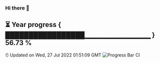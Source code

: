 ### Hi there 👋
⏳ Year progress { █████████████████▁▁▁▁▁▁▁▁▁▁▁▁▁ } 56.73 %
---
⏰ Updated on Wed, 27 Jul 2022 01:51:09 GMT
![Progress Bar CI](https://github.com/liununu/liununu/workflows/Progress%20Bar%20CI/badge.svg)

